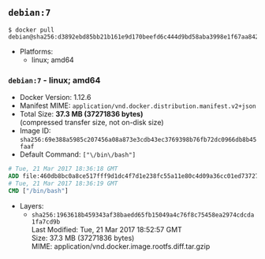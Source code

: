 ## `debian:7`

```console
$ docker pull debian@sha256:d3892ebd85bb21b161e9d170beefd6c444d9bd58aba3998e1f67aa842fbedb9d
```

-	Platforms:
	-	linux; amd64

### `debian:7` - linux; amd64

-	Docker Version: 1.12.6
-	Manifest MIME: `application/vnd.docker.distribution.manifest.v2+json`
-	Total Size: **37.3 MB (37271836 bytes)**  
	(compressed transfer size, not on-disk size)
-	Image ID: `sha256:69e388a5985c207456a08a873e3cdb43ec3769398b76fb72dc0966db8b45faaf`
-	Default Command: `["\/bin\/bash"]`

```dockerfile
# Tue, 21 Mar 2017 18:36:18 GMT
ADD file:460db8bc0a8ce517fff9d1dc4f7d1e238fc55a11e80c4d09a36cc01ed7372733 in / 
# Tue, 21 Mar 2017 18:36:19 GMT
CMD ["/bin/bash"]
```

-	Layers:
	-	`sha256:1963618b459343af38baedd65fb15049a4c76f8c75458ea2974cdcda1fa7cd9b`  
		Last Modified: Tue, 21 Mar 2017 18:52:57 GMT  
		Size: 37.3 MB (37271836 bytes)  
		MIME: application/vnd.docker.image.rootfs.diff.tar.gzip
